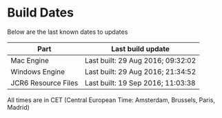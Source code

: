 # Build Dates

Below are the last known dates to updates

Part | Last build update
-----|-----
Mac Engine | Last built: 29 Aug 2016; 09:32:02
Windows Engine | Last built: 29 Aug 2016; 21:34:52
JCR6 Resource Files | Last built: 19 Sep 2016; 11:03:38
All times are in CET (Central European Time: Amsterdam, Brussels, Paris, Madrid)



